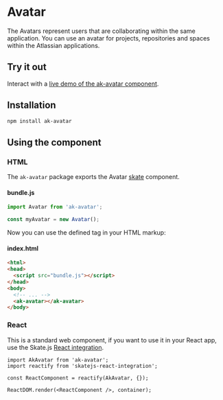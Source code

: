 # Avatar

The Avatars represent users that are collaborating within the same application. You can use an avatar for projects, repositories and spaces within the Atlassian applications.

## Try it out

Interact with a [live demo of the ak-avatar component](https://aui-cdn.atlassian.com/atlaskit/stories/ak-avatar/2.3.1/).

## Installation

```sh
npm install ak-avatar
```

## Using the component

### HTML

The `ak-avatar` package exports the Avatar [skate](https://github.com/skatejs/skatejs) component.

#### bundle.js

```javascript
import Avatar from 'ak-avatar';

const myAvatar = new Avatar();
```
Now you can use the defined tag in your HTML markup:

#### index.html

```html
<html>
<head>
  <script src="bundle.js"></script>
</head>
<body>
  <!-- ... -->
  <ak-avatar></ak-avatar>
</body>
```
### React

This is a standard web component, if you want to use it in your React app, use the Skate.js [React integration](https://github.com/webcomponents/react-integration).

```
import AkAvatar from 'ak-avatar';
import reactify from 'skatejs-react-integration';

const ReactComponent = reactify(AkAvatar, {});

ReactDOM.render(<ReactComponent />, container);
```

